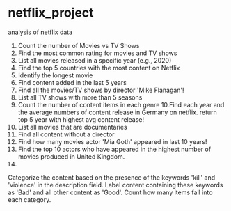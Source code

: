 # netflix_project
analysis of netflix data
1. Count the number of Movies vs TV Shows
2. Find the most common rating for movies and TV shows
3. List all movies released in a specific year (e.g., 2020)
4. Find the top 5 countries with the most content on Netflix
5. Identify the longest movie
6. Find content added in the last 5 years
7. Find all the movies/TV shows by director 'Mike Flanagan'!
8. List all TV shows with more than 5 seasons
9. Count the number of content items in each genre
10.Find each year and the average numbers of content release in Germany on netflix. 
return top 5 year with highest avg content release!
11. List all movies that are documentaries
12. Find all content without a director
13. Find how many movies actor 'Mia Goth' appeared in last 10 years!
14. Find the top 10 actors who have appeared in the highest number of movies produced in United Kingdom.
15.
Categorize the content based on the presence of the keywords 'kill' and 'violence' in 
the description field. Label content containing these keywords as 'Bad' and all other 
content as 'Good'. Count how many items fall into each category.

